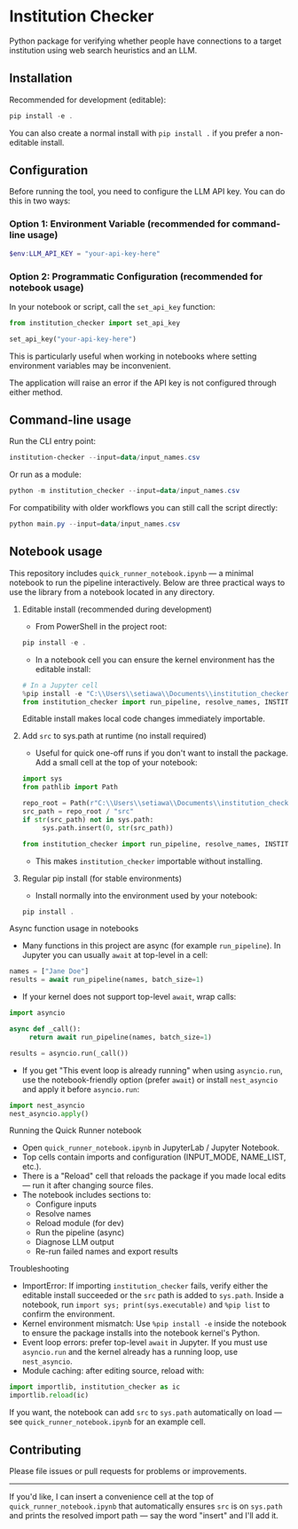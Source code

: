 # Institution Checker

Python package for verifying whether people have connections to a target institution using web search heuristics and an LLM.

## Installation

Recommended for development (editable):

```powershell
pip install -e .
```

You can also create a normal install with `pip install .` if you prefer a non-editable install.

## Configuration

Before running the tool, you need to configure the LLM API key. You can do this in two ways:

### Option 1: Environment Variable (recommended for command-line usage)

```powershell
$env:LLM_API_KEY = "your-api-key-here"
```

### Option 2: Programmatic Configuration (recommended for notebook usage)

In your notebook or script, call the `set_api_key` function:

```python
from institution_checker import set_api_key

set_api_key("your-api-key-here")
```

This is particularly useful when working in notebooks where setting environment variables may be inconvenient.

The application will raise an error if the API key is not configured through either method.

## Command-line usage

Run the CLI entry point:

```powershell
institution-checker --input=data/input_names.csv
```

Or run as a module:

```powershell
python -m institution_checker --input=data/input_names.csv
```

For compatibility with older workflows you can still call the script directly:

```powershell
python main.py --input=data/input_names.csv
```

## Notebook usage

This repository includes `quick_runner_notebook.ipynb` — a minimal notebook to run the pipeline interactively. Below are three practical ways to use the library from a notebook located in any directory.

1) Editable install (recommended during development)

	- From PowerShell in the project root:

	```powershell
	pip install -e .
	```

	- In a notebook cell you can ensure the kernel environment has the editable install:

	```python
	# In a Jupyter cell
	%pip install -e "C:\\Users\\setiawa\\Documents\\institution_checker"
	from institution_checker import run_pipeline, resolve_names, INSTITUTION
	```

	Editable install makes local code changes immediately importable.

2) Add `src` to sys.path at runtime (no install required)

	- Useful for quick one-off runs if you don't want to install the package. Add a small cell at the top of your notebook:

	```python
	import sys
	from pathlib import Path

	repo_root = Path(r"C:\\Users\\setiawa\\Documents\\institution_checker")
	src_path = repo_root / "src"
	if str(src_path) not in sys.path:
		 sys.path.insert(0, str(src_path))

	from institution_checker import run_pipeline, resolve_names, INSTITUTION
	```

	- This makes `institution_checker` importable without installing.

3) Regular pip install (for stable environments)

	- Install normally into the environment used by your notebook:

	```powershell
	pip install .
	```

Async function usage in notebooks

- Many functions in this project are async (for example `run_pipeline`). In Jupyter you can usually `await` at top-level in a cell:

```python
names = ["Jane Doe"]
results = await run_pipeline(names, batch_size=1)
```

- If your kernel does not support top-level `await`, wrap calls:

```python
import asyncio

async def _call():
	 return await run_pipeline(names, batch_size=1)

results = asyncio.run(_call())
```

- If you get "This event loop is already running" when using `asyncio.run`, use the notebook-friendly option (prefer `await`) or install `nest_asyncio` and apply it before `asyncio.run`:

```python
import nest_asyncio
nest_asyncio.apply()
```

Running the Quick Runner notebook

- Open `quick_runner_notebook.ipynb` in JupyterLab / Jupyter Notebook.
- Top cells contain imports and configuration (INPUT_MODE, NAME_LIST, etc.).
- There is a "Reload" cell that reloads the package if you made local edits — run it after changing source files.
- The notebook includes sections to:
  - Configure inputs
  - Resolve names
  - Reload module (for dev)
  - Run the pipeline (async)
  - Diagnose LLM output
  - Re-run failed names and export results

Troubleshooting

- ImportError: If importing `institution_checker` fails, verify either the editable install succeeded or the `src` path is added to `sys.path`. Inside a notebook, run `import sys; print(sys.executable)` and `%pip list` to confirm the environment.
- Kernel environment mismatch: Use `%pip install -e` inside the notebook to ensure the package installs into the notebook kernel's Python.
- Event loop errors: prefer top-level `await` in Jupyter. If you must use `asyncio.run` and the kernel already has a running loop, use `nest_asyncio`.
- Module caching: after editing source, reload with:

```python
import importlib, institution_checker as ic
importlib.reload(ic)
```

If you want, the notebook can add `src` to `sys.path` automatically on load — see `quick_runner_notebook.ipynb` for an example cell.

## Contributing

Please file issues or pull requests for problems or improvements.

---

If you'd like, I can insert a convenience cell at the top of `quick_runner_notebook.ipynb` that automatically ensures `src` is on `sys.path` and prints the resolved import path — say the word "insert" and I'll add it.
